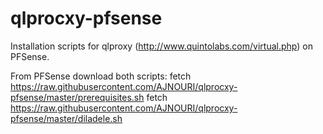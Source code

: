 # qlprocxy-pfsense
Installation scripts for qlproxy (http://www.quintolabs.com/virtual.php) on PFSense.


From PFSense download both scripts:
fetch https://raw.githubusercontent.com/AJNOURI/qlprocxy-pfsense/master/prerequisites.sh
fetch https://raw.githubusercontent.com/AJNOURI/qlprocxy-pfsense/master/diladele.sh

